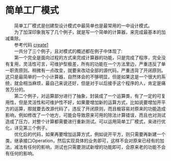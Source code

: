 # 简单工厂模式


&emsp;&emsp;简单工厂模式是创建型设计模式中最简单也是最常用的一中设计模式。<br>
&emsp;&emsp;为了加深印象我写了几个例子，就是写一个简单的计算器，来完成最基本的加减乘除。<br>
&emsp;&emsp;参考代码 [create1](https://github.com/zhangonga/design-patterns/tree/master/src/main/java/tech/zg/patterns/create/create1_simple_factory_patterns)<br>
&emsp;&emsp;一共分了三个例子，且对模式的概述都在例子中体现了:<br>
&emsp;&emsp;第一个完全是面向过程的方式来完成计算器的功能，只是完成了程序，完全没有复用，灵活性可言，可维护型极差，所有的功能在一个方法里边，严重违反了单一职责原则。稍微有一点改变，就要来改动全部的源代码，严重违背了开闭原则。这只是最简单的一个小计算器，自然体会的不够明显，但是如果这是一个很大的系统，就会相当麻烦，最自己来说还好，但是对于以后接手这个程序的人，肯定是痛苦万分的。<br>
&emsp;&emsp;第二个例子，对运算部分进行了抽象，封装成了一个运算类，有了一定的可复用性，但是灵活性和可维护性不好，如果要增加新的运算方式，比如说要增加开平方的运算，那就要去改源代码了，违反了开闭原则，而且极容易对原来的功能造成影响，例如修改了一个地方，可能会导致原来可用的除法计算错误，而且也对测试造成了压力，对整个计算都需要进行重新测试。可以运用简单工厂模式，来进行优化，详见第三个例子。<br>
&emsp;&emsp;优化后的代码，如果再要增加运算方式，例如说开平方，则只需要再新建一个类，继承接口Operation，然后实现具体的业务即可，这样不会对原来已经有的加法，减法有任何的影响，测试也只需要测试新增的功能即可，会原来老的功能不会有任何的影响。